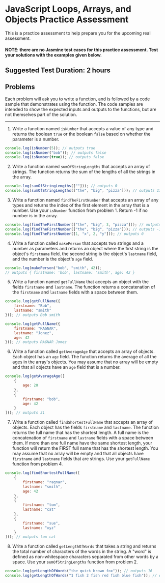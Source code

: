 # JavaScript Loops, Arrays, and Objects Practice Assessment

This is a practice assessment to help prepare you for the upcoming real assessment.

#### NOTE: there are no Jasmine test cases for this practice assessment. Test your solutions with the examples given below.

## Suggested Test Duration: 2 hours

## Problems

Each problem will ask you to write a function, and is followed by a code sample that demonstrates using the function.
The code samples are intended to show the expected inputs and outputs to the functions, but are not themselves part of
the solution.

---

1. Write a function named `isNumber` that accepts a value of any type and returns the boolean `true` or the boolean `false` based on whether the parameter is a number.

```js
console.log(isNumber(5)); // outputs true
console.log(isNumber("bob")); // outputs false
console.log(isNumber(true)); // outputs false
```

2. Write a function named `sumOfStringLengths` that accepts an array of strings. The function returns the sum of the lengths of all the strings in the array.

```js
console.log(sumOfStringLengths([""])); // outputs 0
console.log(sumOfStringLengths(["the", "big", "pizza"])); // outputs 11
```

3. Write a function named `findTheFirstNumber` that accepts an array of any types and returns the index of the first element in the array that is a number. Use your `isNumber` function from problem 1. Return -1 if no number is in the array.

```js
console.log(findTheFirstNumber(["the", "big", 3, "pizza"])); // outputs 2
console.log(findTheFirstNumber(["the", "big", "pizza"])); // outputs -1
console.log(findTheFirstNumber([1, "x", 2, "y"])); // outputs 0
```

4. Write a function called `makePerson` that accepts two strings and a number as parameters and returns an object where the first string is the object's `firstname` field, the second string is the object's `lastname` field, and the number is the object's `age` field.

```js
console.log(makePerson("bob", "smith", 42));
// outputs { firstname: 'bob', lastname: 'smith', age: 42 }
```

5. Write a function named `getFullName` that accepts an object with the fields `firstname` and `lastname`. The function returns a concatenation of the `firstname` and `lastname` fields with a space between them.

```js
console.log(getFullName({
	firstname: "Bob",
	lastname: "smith"
})); // outputs Bob smith

console.log(getFullName({
	firstname: "RAGNAR",
	lastname: "Jonez",
	age: 42
})); // outputs RAGNAR Jonez
```

6. Write a function called `getAverageAge` that accepts an array of objects. Each object has an `age` field. The function returns the average of all the ages in the array's objects. You may assume that no array will be empty and that all objects have an `age` field that is a number.

```js
console.log(getAverageAge([
	{
		age: 20
	},
	{
		firstname: "bob",
		age: 42
	}
])); // outputs 31
```

7. Write a function called `findShortestFullName` that accepts an array of objects. Each object has the fields `firstname` and `lastname`. The function returns the full name that has the shortest length. A full name is the concatenation of `firstname` and `lastname` fields with a space between them. If more than one full name have the same shortest length, your function will return the FIRST full name that has the shortest length. You may assume that no array will be empty and that all objects have `firstname` and `lastname` fields that are strings. Use your `getFullName` function from problem 4.

```js
console.log(findShortestFullName([
	{
		firstname: "ragnar",
		lastname: "smith",
		age: 42
	}, 
	{
		firstname: "tom",
		lastname: "cat"
	},
	{
		firstname: "sue",
		lastname: "xyz"
	}
])); // outputs tom cat
```

8. Write a function called `getLengthOfWords` that takes a string and returns the total number of characters of the words in the string. A "word" is defined as non-whitespace characters separated from other words by a space. Use your `sumOfStringLengths` function from problem 2.

```js
console.log(getLengthOfWords("the quick brown fox")); // outputs 16
console.log(getLengthOfWords("1 fish 2 fish red fish blue fish")); // outputs 25
```
